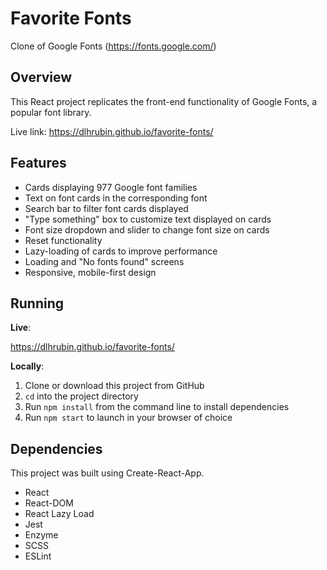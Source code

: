 # Favorite Fonts
Clone of Google Fonts (https://fonts.google.com/)

## Overview
This React project replicates the front-end functionality of Google Fonts, a popular font library.

Live link: https://dlhrubin.github.io/favorite-fonts/

## Features
* Cards displaying 977 Google font families
* Text on font cards in the corresponding font
* Search bar to filter font cards displayed
* "Type something" box to customize text displayed on cards
* Font size dropdown and slider to change font size on cards
* Reset functionality
* Lazy-loading of cards to improve performance
* Loading and "No fonts found" screens
* Responsive, mobile-first design

## Running

**Live**:

https://dlhrubin.github.io/favorite-fonts/

**Locally**:
1. Clone or download this project from GitHub
2. ```cd``` into the project directory
3. Run ```npm install``` from the command line to install dependencies
4. Run ```npm start``` to launch in your browser of choice

## Dependencies

This project was built using Create-React-App.

* React
* React-DOM
* React Lazy Load
* Jest
* Enzyme
* SCSS
* ESLint
